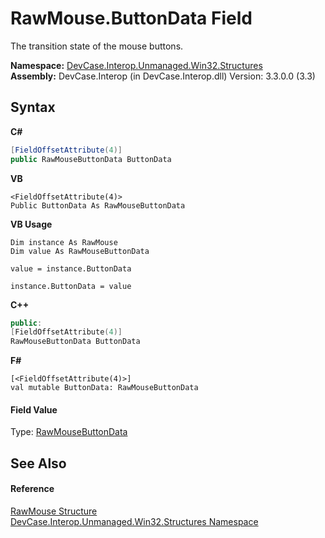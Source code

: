 # RawMouse.ButtonData Field
 

The transition state of the mouse buttons.

**Namespace:**&nbsp;<a href="N_DevCase_Interop_Unmanaged_Win32_Structures">DevCase.Interop.Unmanaged.Win32.Structures</a><br />**Assembly:**&nbsp;DevCase.Interop (in DevCase.Interop.dll) Version: 3.3.0.0 (3.3)

## Syntax

**C#**<br />
``` C#
[FieldOffsetAttribute(4)]
public RawMouseButtonData ButtonData
```

**VB**<br />
``` VB
<FieldOffsetAttribute(4)>
Public ButtonData As RawMouseButtonData
```

**VB Usage**<br />
``` VB Usage
Dim instance As RawMouse
Dim value As RawMouseButtonData

value = instance.ButtonData

instance.ButtonData = value
```

**C++**<br />
``` C++
public:
[FieldOffsetAttribute(4)]
RawMouseButtonData ButtonData
```

**F#**<br />
``` F#
[<FieldOffsetAttribute(4)>]
val mutable ButtonData: RawMouseButtonData
```


#### Field Value
Type: <a href="T_DevCase_Interop_Unmanaged_Win32_Structures_RawMouseButtonData">RawMouseButtonData</a>

## See Also


#### Reference
<a href="T_DevCase_Interop_Unmanaged_Win32_Structures_RawMouse">RawMouse Structure</a><br /><a href="N_DevCase_Interop_Unmanaged_Win32_Structures">DevCase.Interop.Unmanaged.Win32.Structures Namespace</a><br />